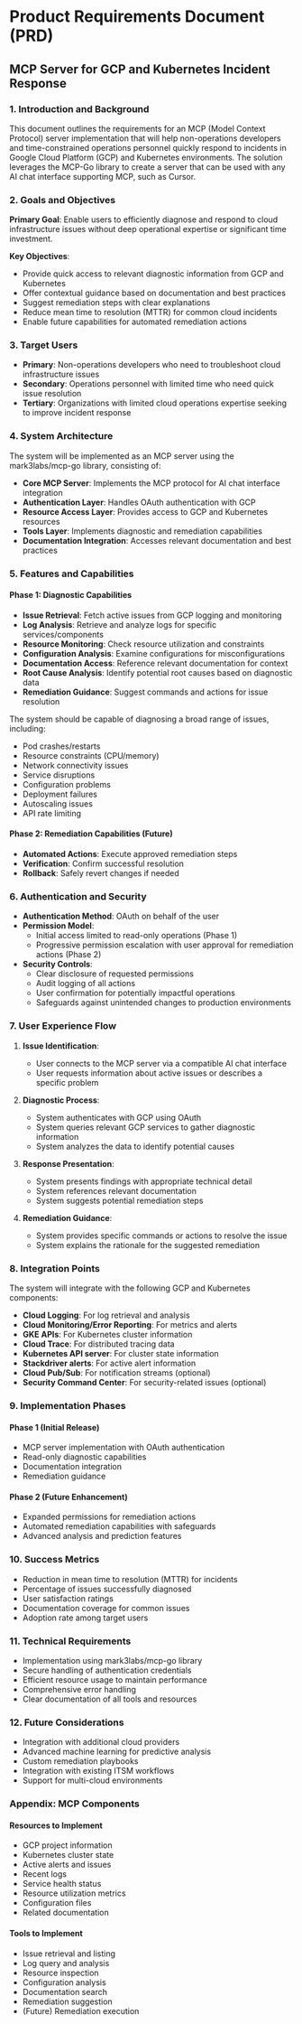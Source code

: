 # Product Requirements Document (PRD)

## MCP Server for GCP and Kubernetes Incident Response

### 1. Introduction and Background

This document outlines the requirements for an MCP (Model Context Protocol) server implementation that will help non-operations developers and time-constrained operations personnel quickly respond to incidents in Google Cloud Platform (GCP) and Kubernetes environments. The solution leverages the MCP-Go library to create a server that can be used with any AI chat interface supporting MCP, such as Cursor.

### 2. Goals and Objectives

**Primary Goal**: Enable users to efficiently diagnose and respond to cloud infrastructure issues without deep operational expertise or significant time investment.

**Key Objectives**:

- Provide quick access to relevant diagnostic information from GCP and Kubernetes
- Offer contextual guidance based on documentation and best practices
- Suggest remediation steps with clear explanations
- Reduce mean time to resolution (MTTR) for common cloud incidents
- Enable future capabilities for automated remediation actions

### 3. Target Users

- **Primary**: Non-operations developers who need to troubleshoot cloud infrastructure issues
- **Secondary**: Operations personnel with limited time who need quick issue resolution
- **Tertiary**: Organizations with limited cloud operations expertise seeking to improve incident response

### 4. System Architecture

The system will be implemented as an MCP server using the mark3labs/mcp-go library, consisting of:

- **Core MCP Server**: Implements the MCP protocol for AI chat interface integration
- **Authentication Layer**: Handles OAuth authentication with GCP
- **Resource Access Layer**: Provides access to GCP and Kubernetes resources
- **Tools Layer**: Implements diagnostic and remediation capabilities
- **Documentation Integration**: Accesses relevant documentation and best practices

### 5. Features and Capabilities

#### Phase 1: Diagnostic Capabilities

- **Issue Retrieval**: Fetch active issues from GCP logging and monitoring
- **Log Analysis**: Retrieve and analyze logs for specific services/components
- **Resource Monitoring**: Check resource utilization and constraints
- **Configuration Analysis**: Examine configurations for misconfigurations
- **Documentation Access**: Reference relevant documentation for context
- **Root Cause Analysis**: Identify potential root causes based on diagnostic data
- **Remediation Guidance**: Suggest commands and actions for issue resolution

The system should be capable of diagnosing a broad range of issues, including:

- Pod crashes/restarts
- Resource constraints (CPU/memory)
- Network connectivity issues
- Service disruptions
- Configuration problems
- Deployment failures
- Autoscaling issues
- API rate limiting

#### Phase 2: Remediation Capabilities (Future)

- **Automated Actions**: Execute approved remediation steps
- **Verification**: Confirm successful resolution
- **Rollback**: Safely revert changes if needed

### 6. Authentication and Security

- **Authentication Method**: OAuth on behalf of the user
- **Permission Model**:
  - Initial access limited to read-only operations (Phase 1)
  - Progressive permission escalation with user approval for remediation actions (Phase 2)
- **Security Controls**:
  - Clear disclosure of requested permissions
  - Audit logging of all actions
  - User confirmation for potentially impactful operations
  - Safeguards against unintended changes to production environments

### 7. User Experience Flow

1. **Issue Identification**:
   - User connects to the MCP server via a compatible AI chat interface
   - User requests information about active issues or describes a specific problem

2. **Diagnostic Process**:
   - System authenticates with GCP using OAuth
   - System queries relevant GCP services to gather diagnostic information
   - System analyzes the data to identify potential causes

3. **Response Presentation**:
   - System presents findings with appropriate technical detail
   - System references relevant documentation
   - System suggests potential remediation steps

4. **Remediation Guidance**:
   - System provides specific commands or actions to resolve the issue
   - System explains the rationale for the suggested remediation

### 8. Integration Points

The system will integrate with the following GCP and Kubernetes components:

- **Cloud Logging**: For log retrieval and analysis
- **Cloud Monitoring/Error Reporting**: For metrics and alerts
- **GKE APIs**: For Kubernetes cluster information
- **Cloud Trace**: For distributed tracing data
- **Kubernetes API server**: For cluster state information
- **Stackdriver alerts**: For active alert information
- **Cloud Pub/Sub**: For notification streams (optional)
- **Security Command Center**: For security-related issues (optional)

### 9. Implementation Phases

#### Phase 1 (Initial Release)

- MCP server implementation with OAuth authentication
- Read-only diagnostic capabilities
- Documentation integration
- Remediation guidance

#### Phase 2 (Future Enhancement)

- Expanded permissions for remediation actions
- Automated remediation capabilities with safeguards
- Advanced analysis and prediction features

### 10. Success Metrics

- Reduction in mean time to resolution (MTTR) for incidents
- Percentage of issues successfully diagnosed
- User satisfaction ratings
- Documentation coverage for common issues
- Adoption rate among target users

### 11. Technical Requirements

- Implementation using mark3labs/mcp-go library
- Secure handling of authentication credentials
- Efficient resource usage to maintain performance
- Comprehensive error handling
- Clear documentation of all tools and resources

### 12. Future Considerations

- Integration with additional cloud providers
- Advanced machine learning for predictive analysis
- Custom remediation playbooks
- Integration with existing ITSM workflows
- Support for multi-cloud environments

### Appendix: MCP Components

#### Resources to Implement

- GCP project information
- Kubernetes cluster state
- Active alerts and issues
- Recent logs
- Service health status
- Resource utilization metrics
- Configuration files
- Related documentation

#### Tools to Implement

- Issue retrieval and listing
- Log query and analysis
- Resource inspection
- Configuration analysis
- Documentation search
- Remediation suggestion
- (Future) Remediation execution
